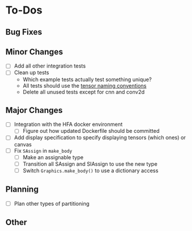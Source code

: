 # To-Dos

## Bug Fixes

## Minor Changes

- [ ] Add all other integration tests
- [ ] Clean up tests
    - Which example tests actually test something unique?
    - All tests should use the [tensor naming conventions](./tensor_naming.md)
    - Delete all unused tests except for cnn and conv2d

## Major Changes

- [ ] Integration with the HFA docker environment
    - [ ] Figure out how updated Dockerfile should be committed
- [ ] Add display specification to specify displaying tensors (which ones) or canvas
- [ ] Fix `SAssign` in `make_body`
    - [ ] Make an assignable type
    - [ ] Transition all SAssign and SIAssign to use the new type
    - [ ] Switch `Graphics.make_body()` to use a dictionary access

## Planning

- [ ] Plan other types of partitioning

## Other

